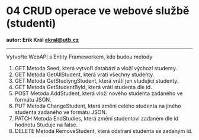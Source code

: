 # 04 CRUD operace ve webové službě (studenti)

**autor: Erik Král ekral@utb.cz**

---

Vytvořte WebAPI s Entity Frameworkem, kde budou metody

1) GET Metoda Seed, která vytvoří databází a vloží výchozí studenty.
2) GET Metoda GetAllStudent, která vrátí všechny studenty.
3) GET Metoda GetStudiyngStudent, která vrátí jen studující studenty.
4) GET Metoda GetStudentById, která vrátí studenta dle id.
5) POST Metoda AddStudent, která vloží nového studenta zadaného ve formátu JSON.
6) PUT Metoda ChangeStudent, která změní celého studenta na jiného studenta zadaného ve formátu JSON.
7) PATCH Metoda EndStudies, která změní studentovi zadaném dle id hodnotu Studuje na false.
8) DELETE Metoda RemoveStudent, která odstraní studenta se zadaným id. 